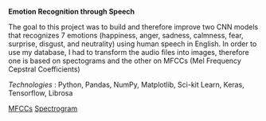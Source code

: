 **Emotion Recognition through Speech**

The goal to this project was to build and therefore improve two CNN models that recognizes 7 emotions (happiness, anger, sadness, calmness, fear, surprise, disgust, and neutrality) using human speech in English. In order to use my database, I had to transform the audio files into images, therefore one is based on spectograms and the other on MFCCs (Mel Frequency Cepstral Coefficients)

*Technologies* : Python, Pandas, NumPy, Matplotlib, Sci-kit Learn, Keras, Tensorflow, Librosa

[MFCCs](https://github.com/vaggos3625/Portfolio/blob/main/Human_Speech_Recognition/Librosa_model.ipynb)
[Spectrogram](https://github.com/vaggos3625/Portfolio/blob/main/Human_Speech_Recognition/Librosa_model.ipynb)
